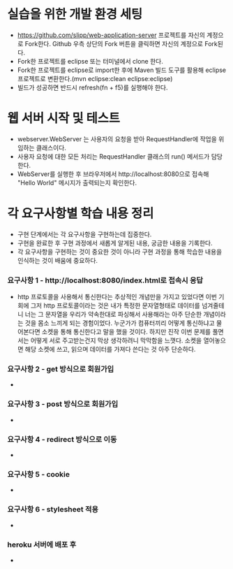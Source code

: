 # 실습을 위한 개발 환경 세팅
* https://github.com/slipp/web-application-server 프로젝트를 자신의 계정으로 Fork한다. Github 우측 상단의 Fork 버튼을 클릭하면 자신의 계정으로 Fork된다.
* Fork한 프로젝트를 eclipse 또는 터미널에서 clone 한다.
* Fork한 프로젝트를 eclipse로 import한 후에 Maven 빌드 도구를 활용해 eclipse 프로젝트로 변환한다.(mvn eclipse:clean eclipse:eclipse)
* 빌드가 성공하면 반드시 refresh(fn + f5)를 실행해야 한다.

# 웹 서버 시작 및 테스트
* webserver.WebServer 는 사용자의 요청을 받아 RequestHandler에 작업을 위임하는 클래스이다.
* 사용자 요청에 대한 모든 처리는 RequestHandler 클래스의 run() 메서드가 담당한다.
* WebServer를 실행한 후 브라우저에서 http://localhost:8080으로 접속해 "Hello World" 메시지가 출력되는지 확인한다.

# 각 요구사항별 학습 내용 정리
* 구현 단계에서는 각 요구사항을 구현하는데 집중한다. 
* 구현을 완료한 후 구현 과정에서 새롭게 알게된 내용, 궁금한 내용을 기록한다.
* 각 요구사항을 구현하는 것이 중요한 것이 아니라 구현 과정을 통해 학습한 내용을 인식하는 것이 배움에 중요하다. 

### 요구사항 1 - http://localhost:8080/index.html로 접속시 응답
* http 프로토콜을 사용해서 통신한다는 추상적인 개념만을 가지고 있었다면 이번 기회에 그저 http 프로토콜이라는 것은 내가 특정한 문자열형태로 데이터를 넘겨줄테니
너는 그 문자열을 우리가 약속한대로 파싱해서 사용해라는 아주 단순한 개념이라는 것을 몸소 느끼게 되는 경험이었다. 
누군가가 컴퓨터끼리 어떻게 통신하냐고 물어본다면 소켓을 통해 통신한다고 말을 했을 것이다. 하지만 진작 이번 문제를 풀면서는 어떻게 서로 주고받는건지 막상 생각하려니
막막함을 느꼇다. 소켓을 열어놓으면 해당 소켓에 쓰고, 읽으며 데이터를 가져다 쓴다는 것 아주 단순하다. 

### 요구사항 2 - get 방식으로 회원가입
* 

### 요구사항 3 - post 방식으로 회원가입
* 

### 요구사항 4 - redirect 방식으로 이동
* 

### 요구사항 5 - cookie
* 

### 요구사항 6 - stylesheet 적용
* 

### heroku 서버에 배포 후
* 